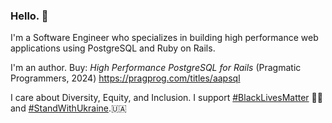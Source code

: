 ### Hello. 👋

I'm a Software Engineer who specializes in building high performance web applications using PostgreSQL and Ruby on Rails.

I'm an author. Buy: *High Performance PostgreSQL for Rails* (Pragmatic Programmers, 2024) <https://pragprog.com/titles/aapsql>

I care about Diversity, Equity, and Inclusion. I support [#BlackLivesMatter](https://twitter.com/hashtag/BlackLivesMatter) ✊🏿 and [#StandWithUkraine](https://twitter.com/hashtag/StandWithUkraine).🇺🇦


